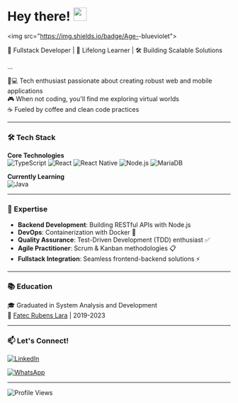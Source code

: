 # Hey there! <img src="https://raw.githubusercontent.com/MartinHeinz/MartinHeinz/master/wave.gif" width="30px">

<img src="https://img.shields.io/badge/Age-<span id="age"></span>-blueviolet">

🚀 Fullstack Developer | 🧠 Lifelong Learner | 🛠️ Building Scalable Solutions

<script>
const birthDate = new Date(2002, 1, 23);
const ageDifMs = Date.now() - birthDate.getTime();
const ageDate = new Date(ageDifMs);
document.getElementById('age').innerHTML = Math.abs(ageDate.getUTCFullYear() - 1970);
</script>

...

👨💻 Tech enthusiast passionate about creating robust web and mobile applications  
🎮 When not coding, you'll find me exploring virtual worlds  
☕ Fueled by coffee and clean code practices

---

### 🛠️ Tech Stack

**Core Technologies**  
![TypeScript](https://img.shields.io/badge/TypeScript-3178C6?style=flat-square&logo=typescript&logoColor=white)
![React](https://img.shields.io/badge/React-61DAFB?style=flat-square&logo=react&logoColor=black)
![React Native](https://img.shields.io/badge/React_Native-61DAFB?style=flat-square&logo=react&logoColor=black)
![Node.js](https://img.shields.io/badge/Node.js-339933?style=flat-square&logo=node.js&logoColor=white)
![MariaDB](https://img.shields.io/badge/MariaDB-003545?style=flat-square&logo=mariadb&logoColor=white)

**Currently Learning**  
![Java](https://img.shields.io/badge/Java-ED8B00?style=flat-square&logo=openjdk&logoColor=white)

---

### 🚀 Expertise

- **Backend Development**: Building RESTful APIs with Node.js
- **DevOps**: Containerization with Docker 🐳
- **Quality Assurance**: Test-Driven Development (TDD) enthusiast ✅
- **Agile Practitioner**: Scrum & Kanban methodologies 📋
- **Fullstack Integration**: Seamless frontend-backend solutions ⚡

---

### 📚 Education

🎓 Graduated in System Analysis and Development  
🏫 [Fatec Rubens Lara](https://fatecrl.edu.br) | 2019-2023

---

### 📫 Let's Connect!

[![LinkedIn](https://img.shields.io/badge/LinkedIn-0A66C2?style=for-the-badge&logo=linkedin&logoColor=white)](https://www.linkedin.com/in/matheus-ribeirosantos/)

[![WhatsApp](https://img.shields.io/badge/WhatsApp-25D366?style=for-the-badge&logo=whatsapp&logoColor=white)](https://wa.me/+5513992113216)

---

![Profile Views](https://komarev.com/ghpvc/?username=MgRibeir0&color=blueviolet&style=flat-square)
